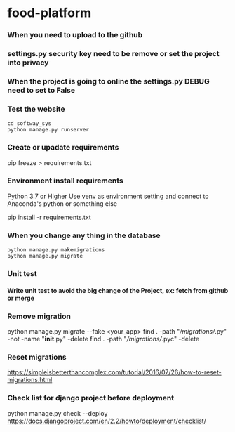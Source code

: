 # food-platform
### When you need to upload to the github ##
### settings.py  security key need to be remove or set the project into privacy ##

### When the project is going to online the settings.py DEBUG need to set to False ##

### Test the website
    cd softway_sys
    python manage.py runserver

### Create or upadate requirements
   pip freeze > requirements.txt

### Environment install requirements
   Python 3.7 or Higher
   Use venv as environment setting and connect to Anaconda's python or something else

   pip install -r requirements.txt

### When you change any thing in the database
    python manage.py makemigrations
    python manage.py migrate


### Unit test ###
   #### Write unit test to avoid the big change of the Project, ex: fetch from github or merge ####

### Remove migration
   python manage.py migrate --fake <your_app>
   find . -path "*/migrations/*.py" -not -name "__init__.py" -delete
   find . -path "*/migrations/*.pyc"  -delete

### Reset migrations
   https://simpleisbetterthancomplex.com/tutorial/2016/07/26/how-to-reset-migrations.html

### Check list for django project before deployment
   python manage.py check --deploy
   https://docs.djangoproject.com/en/2.2/howto/deployment/checklist/